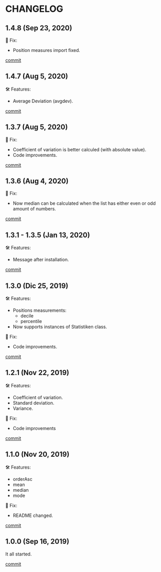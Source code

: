 # CHANGELOG

## 1.4.8 (Sep 23, 2020)

🐞 Fix:

  - Position measures import fixed.

[commit](https://github.com/sk8Guerra/statistiken/commit/c054f6727438ba43fded6e4f8cfb3136883b825a)

## 1.4.7 (Aug 5, 2020)

🛠 Features:

  - Average Deviation (avgdev).

[commit](https://github.com/sk8Guerra/statistiken/commit/fb4e8ceb7d655219a65f364379b631d6092469fe)

## 1.3.7 (Aug 5, 2020)

🐞 Fix:

  - Coefficient of variation is better calculed (with absolute value).
  - Code improvements.

[commit](https://github.com/sk8Guerra/statistiken/commit/b492c86acc9414ff8f340385e5e0de640e3cd5f2)

## 1.3.6 (Aug 4, 2020)

🐞 Fix:

  - Now median can be calculated when the list has either even or odd amount of numbers.

[commit](https://github.com/sk8Guerra/statistiken/commit/00d5de3966d47302087343f9b47a41341a75e975)

## 1.3.1 - 1.3.5 (Jan 13, 2020)

🛠 Features:

  - Message after installation.

[commit](https://github.com/sk8Guerra/statistiken/commit/0b698018d08130e64150ab9926a5967db2dbb70d)

## 1.3.0 (Dic 25, 2019)

🛠 Features:

  - Positions measurements:
    - decile
    - percentile
  - Now supports instances of Statistiken class.

🐞 Fix:

  - Code improvements.

[commit](https://github.com/sk8Guerra/statistiken/commit/00d5de3966d47302087343f9b47a41341a75e975)

## 1.2.1 (Nov 22, 2019)

🛠 Features:

  - Coefficient of variation.
  - Standard deviation.
  - Variance.

🐞 Fix:

  - Code improvements

[commit](https://github.com/sk8Guerra/statistiken/commit/1233e6ca59925da92d22321446bafa405880156f)

## 1.1.0 (Nov 20, 2019)

🛠 Features:

  - orderAsc
  - mean
  - median
  - mode

🐞 Fix:

  - README changed.

[commit](https://github.com/sk8Guerra/statistiken/commit/a90b112b4491b3643ad0bff0860a29ca7463c8ad)

## 1.0.0 (Sep 16, 2019)

It all started.

[commit](https://github.com/sk8Guerra/statistiken/commit/ef5a279e7e4b279b193ccc4fc946f37cafb23cd9)
